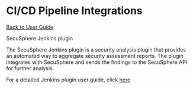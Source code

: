 # CI/CD Pipeline Integrations
[Back to User Guide](./README.md)

SecuSphere Jenkins plugin

The SecuSphere Jenkins plugin is a security analysis plugin that provides an automated way to aggregate security assessment reports. The plugin integrates with SecuSphere and sends the findings to the SecuSphere API for further analysis.

For a detailed Jenkins plugin user guide, click [here](integrations/jenkins_plugin.md)
